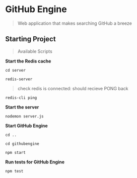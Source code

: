 # GitHub Engine

> Web application that makes searching GitHub a breeze

## Starting Project

> Available Scripts

**Start the Redis cache**

`cd server`

`redis-server`

> check redis is connected: should recieve PONG back

`redis-cli ping`

**Start the server**

`nodemon server.js`

**Start GitHub Engine**

`cd ..`

`cd githubengine`

`npm start`

**Run tests for GitHub Engine**

`npm test`
